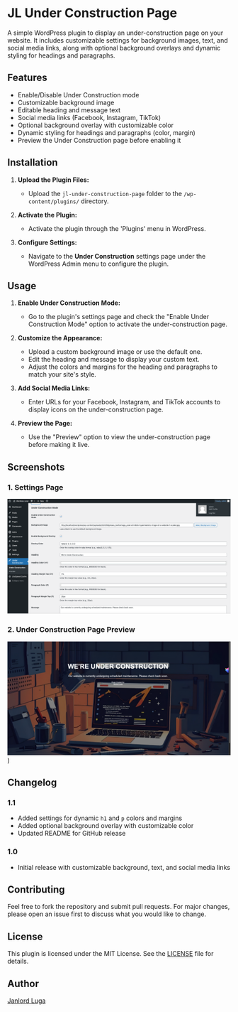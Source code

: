 # JL Under Construction Page

A simple WordPress plugin to display an under-construction page on your website. It includes customizable settings for background images, text, and social media links, along with optional background overlays and dynamic styling for headings and paragraphs.

## Features

- Enable/Disable Under Construction mode
- Customizable background image
- Editable heading and message text
- Social media links (Facebook, Instagram, TikTok)
- Optional background overlay with customizable color
- Dynamic styling for headings and paragraphs (color, margin)
- Preview the Under Construction page before enabling it

## Installation

1. **Upload the Plugin Files:**
   - Upload the `jl-under-construction-page` folder to the `/wp-content/plugins/` directory.

2. **Activate the Plugin:**
   - Activate the plugin through the 'Plugins' menu in WordPress.

3. **Configure Settings:**
   - Navigate to the **Under Construction** settings page under the WordPress Admin menu to configure the plugin.

## Usage

1. **Enable Under Construction Mode:**
   - Go to the plugin's settings page and check the "Enable Under Construction Mode" option to activate the under-construction page.

2. **Customize the Appearance:**
   - Upload a custom background image or use the default one.
   - Edit the heading and message to display your custom text.
   - Adjust the colors and margins for the heading and paragraphs to match your site's style.

3. **Add Social Media Links:**
   - Enter URLs for your Facebook, Instagram, and TikTok accounts to display icons on the under-construction page.

4. **Preview the Page:**
   - Use the "Preview" option to view the under-construction page before making it live.

## Screenshots

### 1. Settings Page
![Settings Page](/screenshot_1.png)

### 2. Under Construction Page Preview
![Under Construction Page Preview](/screenshot_2.png))

## Changelog

### 1.1
- Added settings for dynamic `h1` and `p` colors and margins
- Added optional background overlay with customizable color
- Updated README for GitHub release

### 1.0
- Initial release with customizable background, text, and social media links

## Contributing

Feel free to fork the repository and submit pull requests. For major changes, please open an issue first to discuss what you would like to change.

## License

This plugin is licensed under the MIT License. See the [LICENSE](LICENSE) file for details.

## Author

[Janlord Luga](https://janlordluga.com/)
